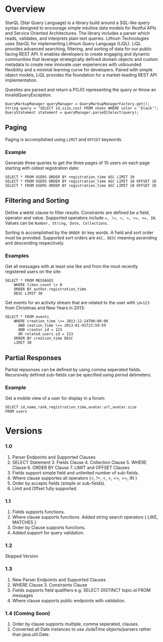 Overview
========

StarQL (Star Query Language) is a library build around a SQL-like query syntax designed to encourage simple intuitive data models for Restful APIs and Service Oriented Architectures. The library includes a parser which reads, validates, and interprets plain text queries. Lithium Technologies uses StarQL for implementing Lithium Query Language (LiQL). LiQL provides advanced searching, filtering, and sorting of data for our public facing REST API. It enables developers to create engaging and dynamic communities that leverage strategically defined domain objects and custom metadata to create new innovate user experiences with unbounded flexibility and a minimal learning curve for developers. Paired with simple object models, LiQL provides the foundation for a market-leading REST API implementation.

Questies are parsed and return a POJO representing the query or throw an InvalidQueryException.

<pre><code>QueryMarkupManager queryManager = QueryMarkupManagerFactory.get();
String query = "SELECT id,size,cost FROM shoes WHERE color = 'black'";
QueryStatement statement = queryManager.parseQlSelect(query);
</code></pre>

## Paging
Paging is accomplished using <code>LIMIT</code> and <code>OFFSET</code> keywords.

### Example

Generate three queries to get the three pages of 10 users on each page starting with oldest registration date:

<pre><code>SELECT * FROM USERS ORDER BY registration_time ASC LIMIT 10
SELECT * FROM USERS ORDER BY registration_time ASC LIMIT 10 OFFSET 10
SELECT * FROM USERS ORDER BY registration_time ASC LIMIT 10 OFFSET 20
</code></pre>

## Filtering and Sorting
Define a <code>WHERE</code> clause to filter results. Constraints are defined be a field, operator and value. Supported operators include <code>=, !=, \<, \>, \<=, \>=, IN</code>. Values can be <code>Number, String, Date, Collections</code>.

Sorting is accomplished by the <code>ORDER BY</code> key words. A field and sort order must be provided. Supported sort orders are <code>ASC, DESC</code> meaning ascending and descending respectively.

### Examples
Get all messages with at least one like and from the most recently registered users on the site:

<pre><code>SELECT * FROM MESSAGES 
    WHERE likes.count \> 0 
    ORDER BY author.registration_time 
    DESC LIMIT 30</code></pre>

Get events for an activity stream that are related to the user with <code>id=123</code> from Christmas and New Years in 2013:

<pre><code>SELECT * FROM events 
    WHERE creation_time \>= 2013-12-24T00:00:00 
      AND ceation_time \<= 2013-01-01T23:59:59 
      AND creator.id = 123 
      OR related_users.id = 123 
    ORDER BY creation_time DESC 
    LIMIT 30</code></pre>

## Partial Responses
Partial repsonses can be defined by using comma seperated fields. Recursively defined sub-fields can be specified using period delimeters.

### Example
Get a mobile view of a user for display in a forum:

<code>SELECT id,name,rank,registration_time,avatar.url,avatar.size FROM users</code>

Versions
========
### 1.0
1. Parser Endpoints and Supported Clauses
  2. SELECT Statement
    3. Fields Clause
    4. Collection Clause
    5. WHERE Clause
    6. ORDER BY Clause
    7. LIMIT and OFFSET Clauses
8. Fields support simple field and unlimited number of sub-fields.
9. Where clause supportes all operators {=, !=, <, >, <=, >=, IN }
10. Order by accepts fields (simple or sub-fields).
11. Limit and Offset fully supported.

### 1.1
1. Fields supports functions.
2. Where clause supports functions. Added string search operators { LIKE, MATCHES }
3. Order by Clause supports functions.
4. Added support for query validation.

### 1.2
Skipped Version

### 1.3
1. New Parser Endpoints and Supported Clauses
  2. WHERE Clause
    3. Constraints Clause
2. Fields supports field qualifiers e.g. SELECT DISTINCT topic.id FROM messages
3. Where clause supports public endpoints with validation.
 
### 1.4 (Coming Soon)
1. Order by clause supports multiple, comma seperated, clauses.
2. Converted all Date instances to use JodaTime objects/parsers rather than java.util.Date.
